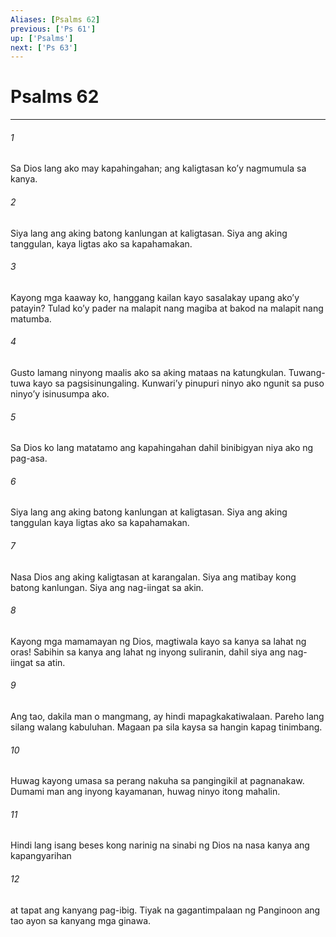 ```yaml
---
Aliases: [Psalms 62]
previous: ['Ps 61']
up: ['Psalms']
next: ['Ps 63']
---
```

# Psalms 62

***

###### 1
Sa Dios lang ako may kapahingahan; ang kaligtasan koʼy nagmumula sa kanya. 

###### 2
Siya lang ang aking batong kanlungan at kaligtasan. Siya ang aking tanggulan, kaya ligtas ako sa kapahamakan. 

###### 3
Kayong mga kaaway ko, hanggang kailan kayo sasalakay upang akoʼy patayin? Tulad koʼy pader na malapit nang magiba at bakod na malapit nang matumba. 

###### 4
Gusto lamang ninyong maalis ako sa aking mataas na katungkulan. Tuwang-tuwa kayo sa pagsisinungaling. Kunwariʼy pinupuri ninyo ako ngunit sa puso ninyoʼy isinusumpa ako. 

###### 5
Sa Dios ko lang matatamo ang kapahingahan dahil binibigyan niya ako ng pag-asa. 

###### 6
Siya lang ang aking batong kanlungan at kaligtasan. Siya ang aking tanggulan kaya ligtas ako sa kapahamakan. 

###### 7
Nasa Dios ang aking kaligtasan at karangalan. Siya ang matibay kong batong kanlungan. Siya ang nag-iingat sa akin. 

###### 8
Kayong mga mamamayan ng Dios, magtiwala kayo sa kanya sa lahat ng oras! Sabihin sa kanya ang lahat ng inyong suliranin, dahil siya ang nag-iingat sa atin. 

###### 9
Ang tao, dakila man o mangmang, ay hindi mapagkakatiwalaan. Pareho lang silang walang kabuluhan. Magaan pa sila kaysa sa hangin kapag tinimbang. 

###### 10
Huwag kayong umasa sa perang nakuha sa pangingikil at pagnanakaw. Dumami man ang inyong kayamanan, huwag ninyo itong mahalin. 

###### 11
Hindi lang isang beses kong narinig na sinabi ng Dios na nasa kanya ang kapangyarihan 

###### 12
at tapat ang kanyang pag-ibig. Tiyak na gagantimpalaan ng Panginoon ang tao ayon sa kanyang mga ginawa.

